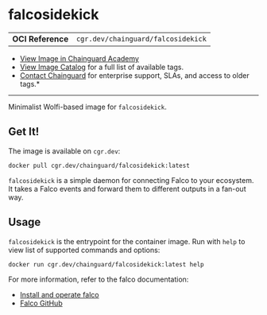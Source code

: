 <!--monopod:start-->
# falcosidekick
| | |
| - | - |
| **OCI Reference** | `cgr.dev/chainguard/falcosidekick` |


* [View Image in Chainguard Academy](https://edu.chainguard.dev/chainguard/chainguard-images/reference/falcosidekick/overview/)
* [View Image Catalog](https://console.enforce.dev/images/catalog) for a full list of available tags.
* [Contact Chainguard](https://www.chainguard.dev/chainguard-images) for enterprise support, SLAs, and access to older tags.*

---
<!--monopod:end-->

<!--overview:start-->
Minimalist Wolfi-based image for `falcosidekick`.
<!--overview:end-->

<!--getting:start-->
## Get It!
The image is available on `cgr.dev`:

```
docker pull cgr.dev/chainguard/falcosidekick:latest
```
<!--getting:end-->

<!--body:start-->
`falcosidekick` is a simple daemon for connecting Falco to your ecosystem. It takes a Falco events and forward them to different outputs in a fan-out way.

## Usage

`falcosidekick` is the entrypoint for the container image. Run with `help` to view
list of supported commands and options:

```bash
docker run cgr.dev/chainguard/falcosidekick:latest help
```

For more information, refer to the falco documentation:
- [Install and operate falco](https://falco.org/docs/install-operate/running/)
- [Falco GitHub](https://github.com/falcosecurity/falco)
<!--body:end-->
